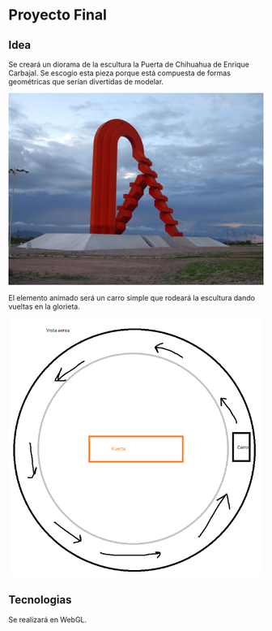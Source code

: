 # Proyecto Final
## Idea
Se creará un diorama de la escultura la Puerta de Chihuahua de Enrique Carbajal. Se escogío esta pieza porque está compuesta de formas geométricas que serían divertidas de modelar.

![Imagen de Referencia de la Puerta de chihuahua](img/ReferenciaPuerta.jpg)

El elemento animado será un carro simple que rodeará la escultura dando vueltas en la glorieta.

![Top-down de la glorieta describiendo la trayectoria sugerida del carro](img/ReferenciaAnimacion.png)

## Tecnologias
Se realizará en WebGL.